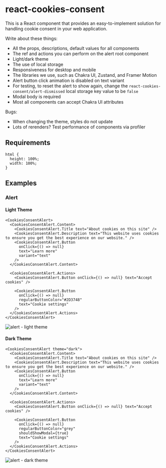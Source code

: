 # react-cookies-consent

This is a React component that provides an easy-to-implement solution for handling cookie consent in your web application.

Write about these things:

- All the props, descriptions, default values for all components
- The ref and actions you can perform on the alert root component
- Light/dark theme
- The use of local storage
- Responsiveness for desktop and mobile
- The libraries we use, such as Chakra UI, Zustand, and Framer Motion
- Alert button click animation is disabled on text variant
- For testing, to reset the alert to show again, change the `react-cookies-consent/alert-dismissed` local storage key value to be `false`
- Modal body is required
- Most all components can accept Chakra UI attributes

Bugs:

- When changing the theme, styles do not update
- Lots of rerenders? Test performance of components via profiler

## Requirements

```
html {
  height: 100%;
  width: 100%;
}
```

## Examples

### Alert

#### Light Theme

```tsx
<CookiesConsentAlert>
  <CookiesConsentAlert.Content>
    <CookiesConsentAlert.Title text="About cookies on this site" />
    <CookiesConsentAlert.Description text="This website uses cookies to ensure you get the best experience on our website." />
    <CookiesConsentAlert.Button
      onClick={() => null}
      text="Learn more"
      variant="text"
    />
  </CookiesConsentAlert.Content>

  <CookiesConsentAlert.Actions>
    <CookiesConsentAlert.Button onClick={() => null} text="Accept cookies" />

    <CookiesConsentAlert.Button
      onClick={() => null}
      regularButtonColor="#2D3748"
      text="Cookie settings"
    />
  </CookiesConsentAlert.Actions>
</CookiesConsentAlert>
```

![alert - light theme](https://github.com/caish-cloud-llc/react-cookies-consent/assets/77754475/e189964f-1774-4d28-ba39-a47cb8461163)

#### Dark Theme

```tsx
<CookiesConsentAlert theme="dark">
  <CookiesConsentAlert.Content>
    <CookiesConsentAlert.Title text="About cookies on this site" />
    <CookiesConsentAlert.Description text="This website uses cookies to ensure you get the best experience on our website." />
    <CookiesConsentAlert.Button
      onClick={() => null}
      text="Learn more"
      variant="text"
    />
  </CookiesConsentAlert.Content>

  <CookiesConsentAlert.Actions>
    <CookiesConsentAlert.Button onClick={() => null} text="Accept cookies" />

    <CookiesConsentAlert.Button
      onClick={() => null}
      regularButtonColor="grey"
      shouldShowModal={true}
      text="Cookie settings"
    />
  </CookiesConsentAlert.Actions>
</CookiesConsentAlert>
```

![alert - dark theme](https://github.com/caish-cloud-llc/react-cookies-consent/assets/77754475/8b10b141-e8b3-4893-9681-104fe44a19d7)
